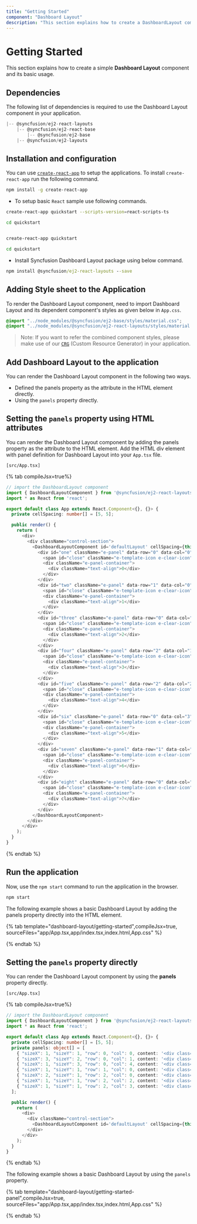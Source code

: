 ```yaml
---
title: "Getting Started"
component: "Dashboard Layout"
description: "This section explains how to create a DashboardLayout component in the React application with its basic features."
---
```


# Getting Started

This section explains how to create a simple **Dashboard Layout** component and its basic usage.

## Dependencies

The following list of dependencies is required to use the Dashboard Layout component in your application.

```js
|-- @syncfusion/ej2-react-layouts
    |-- @syncfusion/ej2-react-base
        |-- @syncfusion/ej2-base
    |-- @syncfusion/ej2-layouts

```

## Installation and configuration

You can use [`create-react-app`](https://github.com/facebookincubator/create-react-app) to setup the applications.
To install `create-react-app` run the following command.

```sh
npm install -g create-react-app
```

* To setup basic `React` sample use following commands.

<div class='tsx'>

```sh
create-react-app quickstart --scripts-version=react-scripts-ts

cd quickstart

```

</div>

<div class='jsx'>

```sh

create-react-app quickstart

cd quickstart

```

</div>

* Install Syncfusion Dashboard Layout package using below command.

```cmd
npm install @syncfusion/ej2-react-layouts --save
```

## Adding Style sheet to the Application

To render the Dashboard Layout component, need to import Dashboard Layout and its dependent component's styles as given below in `App.css`.

```css
@import "../node_modules/@syncfusion/ej2-base/styles/material.css";
@import "../node_modules/@syncfusion/ej2-react-layouts/styles/material.css";
```

>Note: If you want to refer the combined component styles, please make use of our [`CRG`](https://crg.syncfusion.com/) (Custom Resource Generator) in your application.

## Add Dashboard Layout to the application

You can render the Dashboard Layout component in the following two ways.

* Defined the panels property as the attribute in the HTML element directly.
* Using the `panels` property directly.

## Setting the `panels` property using HTML attributes

You can render the Dashboard Layout component by adding the panels property as the attribute to the HTML element. Add the HTML div element with panel definition for Dashboard Layout into your `App.tsx` file.

`[src/App.tsx]`

{% tab compileJsx=true%}

```typescript
// import the DashboardLayout component
import { DashboardLayoutComponent } from '@syncfusion/ej2-react-layouts';
import * as React from 'react';

export default class App extends React.Component<{}, {}> {
  private cellSpacing: number[] = [5, 5];

  public render() {
    return (
      <div>
        <div className="control-section">
          <DashboardLayoutComponent id='defaultLayout' cellSpacing={this.cellSpacing} allowResizing={true} columns={5}>
            <div id="one" className="e-panel" data-row="0" data-col="0" data-sizex="1" data-sizey="1">
              <span id="close" className="e-template-icon e-clear-icon" />
              <div className="e-panel-container">
                <div className="text-align">0</div>
              </div>
            </div>
            <div id="two" className="e-panel" data-row="1" data-col="0" data-sizex="1" data-sizey="2">
              <span id="close" className="e-template-icon e-clear-icon" />
              <div className="e-panel-container">
                <div className="text-align">1</div>
              </div>
            </div>
            <div id="three" className="e-panel" data-row="0" data-col="1" data-sizex="2" data-sizey="2">
              <span id="close" className="e-template-icon e-clear-icon" />
              <div className="e-panel-container">
                <div className="text-align">2</div>
              </div>
            </div>
            <div id="four" className="e-panel" data-row="2" data-col="1" data-sizex="1" data-sizey="1">
              <span id="close" className="e-template-icon e-clear-icon" />
              <div className="e-panel-container">
                <div className="text-align">3</div>
              </div>
            </div>
            <div id="five" className="e-panel" data-row="2" data-col="2" data-sizex="2" data-sizey="1">
              <span id="close" className="e-template-icon e-clear-icon" />
              <div className="e-panel-container">
                <div className="text-align">4</div>
              </div>
            </div>
            <div id="six" className="e-panel" data-row="0" data-col="3" data-sizex="1" data-sizey="1">
              <span id="close" className="e-template-icon e-clear-icon" />
              <div className="e-panel-container">
                <div className="text-align">5</div>
              </div>
            </div>
            <div id="seven" className="e-panel" data-row="1" data-col="3" data-sizex="1" data-sizey="1">
              <span id="close" className="e-template-icon e-clear-icon" />
              <div className="e-panel-container">
                <div className="text-align">6</div>
              </div>
            </div>
            <div id="eight" className="e-panel" data-row="0" data-col="4" data-sizex="1" data-sizey="3">
              <span id="close" className="e-template-icon e-clear-icon" />
              <div className="e-panel-container">
                <div className="text-align">7</div>
              </div>
            </div>
          </DashboardLayoutComponent>
        </div>
      </div>
    );
  }
}

```

{% endtab %}

## Run the application

Now, use the `npm start` command to run the application in the browser.

```cmd
npm start
```

The following example shows a basic Dashboard Layout by adding the panels property directly into the HTML element.

{% tab template="dashboard-layout/getting-started",compileJsx=true, sourceFiles="app/App.tsx,app/index.tsx,index.html,App.css"  %}

{% endtab %}

## Setting the `panels` property directly

You can render the Dashboard Layout component by using the **panels** property directly.

`[src/App.tsx]`

{% tab compileJsx=true%}

```typescript
// import the DashboardLayout component
import { DashboardLayoutComponent } from '@syncfusion/ej2-react-layouts';
import * as React from 'react';

export default class App extends React.Component<{}, {}> {
  private cellSpacing: number[] = [5, 5];
  private panels: object[] = [
    { "sizeX": 1, "sizeY": 1, "row": 0, "col": 0, content: '<div class="content">0</div>' },
    { "sizeX": 3, "sizeY": 2, "row": 0, "col": 1, content: '<div class="content">1</div>' },
    { "sizeX": 1, "sizeY": 3, "row": 0, "col": 4, content: '<div class="content">2</div>' },
    { "sizeX": 1, "sizeY": 1, "row": 1, "col": 0, content: '<div class="content">3</div>' },
    { "sizeX": 2, "sizeY": 1, "row": 2, "col": 0, content: '<div class="content">4</div>' },
    { "sizeX": 1, "sizeY": 1, "row": 2, "col": 2, content: '<div class="content">5</div>' },
    { "sizeX": 1, "sizeY": 1, "row": 2, "col": 3, content: '<div class="content">6</div>' }
  ];

  public render() {
    return (
      <div>
        <div className="control-section">
          <DashboardLayoutComponent id='defaultLayout' cellSpacing={this.cellSpacing} allowResizing={true} panels={this.panels} columns={5} />
        </div>
      </div>
    );
  }
}

```

{% endtab %}

The following example shows a basic Dashboard Layout by using the `panels` property.

{% tab template="dashboard-layout/getting-started-panel",compileJsx=true, sourceFiles="app/App.tsx,app/index.tsx,index.html,App.css" %}

{% endtab %}
